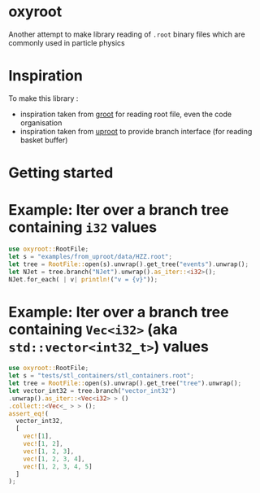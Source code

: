 oxyroot
=======

Another attempt to make library reading of `.root` binary files which are commonly used in particle physics

# Inspiration

To make this library :

- inspiration taken from [groot](https://github.com/go-hep/hep/tree/main/groot) for reading root file, even the code
  organisation
- inspiration taken from [uproot](https://github.com/scikit-hep/uproot5) to provide branch interface (for reading basket
  buffer)

# Getting started

# Example: Iter over a branch tree containing `i32` values

```rust
use oxyroot::RootFile;
let s = "examples/from_uproot/data/HZZ.root";
let tree = RootFile::open(s).unwrap().get_tree("events").unwrap();
let NJet = tree.branch("NJet").unwrap().as_iter::<i32>();
NJet.for_each( | v| println!("v = {v}"));
```

# Example: Iter over a branch tree containing `Vec<i32>`  (aka `std::vector<int32_t>`) values

```rust
use oxyroot::RootFile;
let s = "tests/stl_containers/stl_containers.root";
let tree = RootFile::open(s).unwrap().get_tree("tree").unwrap();
let vector_int32 = tree.branch("vector_int32")
.unwrap().as_iter::<Vec<i32> > ()
.collect::<Vec<_ > > ();
assert_eq!(
  vector_int32,
  [
    vec![1],
    vec![1, 2],
    vec![1, 2, 3],
    vec![1, 2, 3, 4],
    vec![1, 2, 3, 4, 5]
  ]
);
```